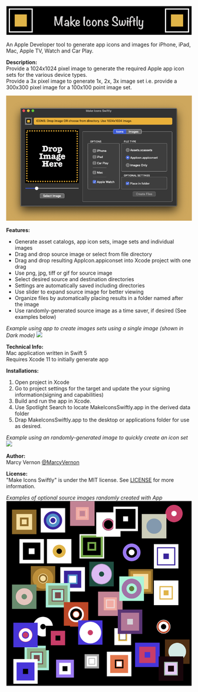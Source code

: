 ![](GitHub-Images/Logo.png) 

An Apple Developer tool to generate app icons and images for iPhone, iPad, Mac, Apple TV, Watch and Car Play.

**Description:** \
Provide a 1024x1024 pixel image to generate the required Apple app icon sets for the various device types. \
Provide a 3x pixel image to generate 1x, 2x, 3x image set i.e. provide a 300x300 pixel image for a 100x100 point image set. 

![](GitHub-Images/ScreenShot.png) 

**Features:** 
- Generate asset catalogs, app icon sets, image sets and individual images
- Drag and drop source image or select from file directory
- Drag and drop resulting AppIcon.appiconset into Xcode project with one drag
- Use png, jpg, tiff or gif for source image
- Select desired source and destination directories
- Settings are automatically saved including directories
- Use slider to expand source image for better viewing
- Organize files by automatically placing results in a folder named after the image
- Use randomly-generated source image as a time saver, if desired (See examples below)

*Example using app to create images sets using a single image (shown in Dark mode)*
![](GitHub-Images/MIS1.gif)

**Technical Info:** \
Mac application written in Swift 5 \
Requires Xcode 11 to initially generate app

**Installations:**
1. Open project in Xcode
2. Go to project settings for the target and update the your signing information(signing and capabilities)
3. Build and run the app in Xcode. 
4. Use Spotlight Search to locate MakeIconsSwiftly.app in the derived data folder
5. Drap MakeIconsSwiftly.app to the desktop or applications folder for use as desired. 

*Example using an randomly-generated image to quickly create an icon set*
![](GitHub-Images/MIS2.gif)

**Author:** \
Marcy Vernon [@MarcyVernon](https://twitter.com/MarcyVernon)

**License:** \
"Make Icons Swiftly" is under the MIT license. See [LICENSE](/LICENSE) for more information.

*Examples of optional source images randomly created with App*
![](GitHub-Images/EasterEgg.png)

